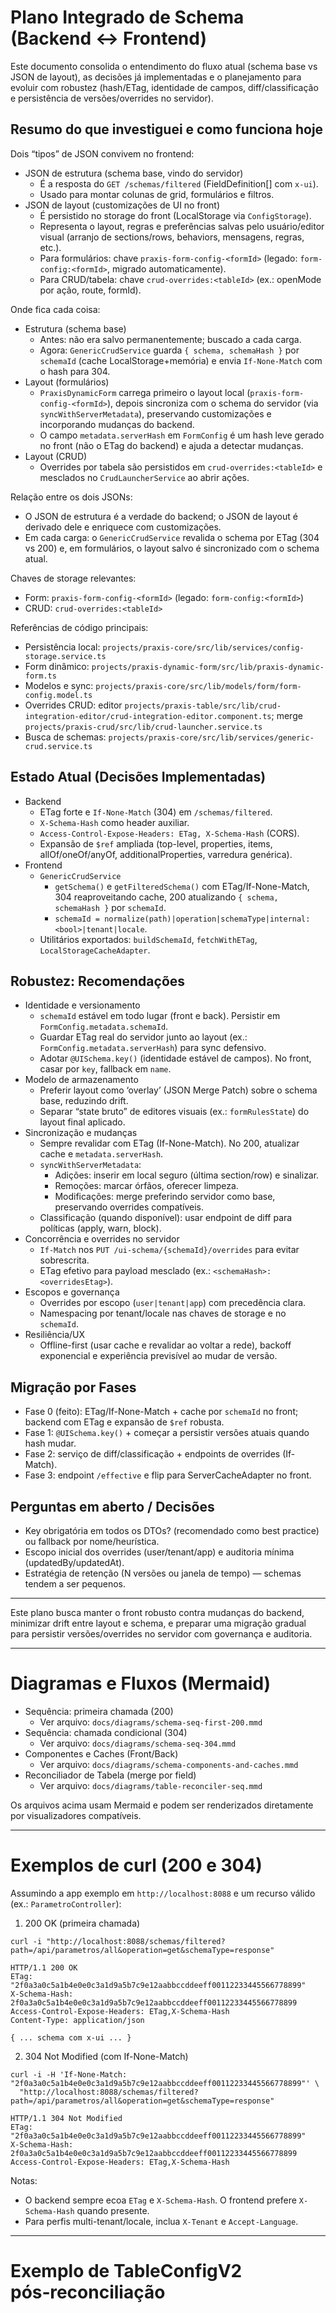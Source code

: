 # Plano Integrado de Schema (Backend ↔ Frontend)

Este documento consolida o entendimento do fluxo atual (schema base vs JSON de layout), as decisões já implementadas e o planejamento para evoluir com robustez (hash/ETag, identidade de campos, diff/classificação e persistência de versões/overrides no servidor).

## Resumo do que investiguei e como funciona hoje

Dois “tipos” de JSON convivem no frontend:

- JSON de estrutura (schema base, vindo do servidor)
  - É a resposta do `GET /schemas/filtered` (FieldDefinition[] com `x-ui`).
  - Usado para montar colunas de grid, formulários e filtros.
- JSON de layout (customizações de UI no front)
  - É persistido no storage do front (LocalStorage via `ConfigStorage`).
  - Representa o layout, regras e preferências salvas pelo usuário/editor visual (arranjo de sections/rows, behaviors, mensagens, regras, etc.).
  - Para formulários: chave `praxis-form-config-<formId>` (legado: `form-config:<formId>`, migrado automaticamente).
  - Para CRUD/tabela: chave `crud-overrides:<tableId>` (ex.: openMode por ação, route, formId).

Onde fica cada coisa:
- Estrutura (schema base)
  - Antes: não era salvo permanentemente; buscado a cada carga.
  - Agora: `GenericCrudService` guarda `{ schema, schemaHash }` por `schemaId` (cache LocalStorage+memória) e envia `If-None-Match` com o hash para 304.
- Layout (formulários)
  - `PraxisDynamicForm` carrega primeiro o layout local (`praxis-form-config-<formId>`), depois sincroniza com o schema do servidor (via `syncWithServerMetadata`), preservando customizações e incorporando mudanças do backend.
  - O campo `metadata.serverHash` em `FormConfig` é um hash leve gerado no front (não o ETag do backend) e ajuda a detectar mudanças.
- Layout (CRUD)
  - Overrides por tabela são persistidos em `crud-overrides:<tableId>` e mesclados no `CrudLauncherService` ao abrir ações.

Relação entre os dois JSONs:
- O JSON de estrutura é a verdade do backend; o JSON de layout é derivado dele e enriquece com customizações.
- Em cada carga: o `GenericCrudService` revalida o schema por ETag (304 vs 200) e, em formulários, o layout salvo é sincronizado com o schema atual.

Chaves de storage relevantes:
- Form: `praxis-form-config-<formId>` (legado: `form-config:<formId>`)
- CRUD: `crud-overrides:<tableId>`

Referências de código principais:
- Persistência local: `projects/praxis-core/src/lib/services/config-storage.service.ts`
- Form dinâmico: `projects/praxis-dynamic-form/src/lib/praxis-dynamic-form.ts`
- Modelos e sync: `projects/praxis-core/src/lib/models/form/form-config.model.ts`
- Overrides CRUD: editor `projects/praxis-table/src/lib/crud-integration-editor/crud-integration-editor.component.ts`; merge `projects/praxis-crud/src/lib/crud-launcher.service.ts`
- Busca de schemas: `projects/praxis-core/src/lib/services/generic-crud.service.ts`

## Estado Atual (Decisões Implementadas)

- Backend
  - ETag forte e `If-None-Match` (304) em `/schemas/filtered`.
  - `X-Schema-Hash` como header auxiliar.
  - `Access-Control-Expose-Headers: ETag, X-Schema-Hash` (CORS).
  - Expansão de `$ref` ampliada (top-level, properties, items, allOf/oneOf/anyOf, additionalProperties, varredura genérica).
- Frontend
  - `GenericCrudService`
    - `getSchema()` e `getFilteredSchema()` com ETag/If-None-Match, 304 reaproveitando cache, 200 atualizando `{ schema, schemaHash }` por `schemaId`.
    - `schemaId = normalize(path)|operation|schemaType|internal:<bool>|tenant|locale`.
  - Utilitários exportados: `buildSchemaId`, `fetchWithETag`, `LocalStorageCacheAdapter`.

## Robustez: Recomendações

- Identidade e versionamento
  - `schemaId` estável em todo lugar (front e back). Persistir em `FormConfig.metadata.schemaId`.
  - Guardar ETag real do servidor junto ao layout (ex.: `FormConfig.metadata.serverHash`) para sync defensivo.
  - Adotar `@UISchema.key()` (identidade estável de campos). No front, casar por `key`, fallback em `name`.
- Modelo de armazenamento
  - Preferir layout como ‘overlay’ (JSON Merge Patch) sobre o schema base, reduzindo drift.
  - Separar “state bruto” de editores visuais (ex.: `formRulesState`) do layout final aplicado.
- Sincronização e mudanças
  - Sempre revalidar com ETag (If-None-Match). No 200, atualizar cache e `metadata.serverHash`.
  - `syncWithServerMetadata`:
    - Adições: inserir em local seguro (última section/row) e sinalizar.
    - Remoções: marcar órfãos, oferecer limpeza.
    - Modificações: merge preferindo servidor como base, preservando overrides compatíveis.
  - Classificação (quando disponível): usar endpoint de diff para políticas (apply, warn, block).
- Concorrência e overrides no servidor
  - `If-Match` nos `PUT /ui-schema/{schemaId}/overrides` para evitar sobrescrita.
  - ETag efetivo para payload mesclado (ex.: `<schemaHash>:<overridesEtag>`).
- Escopos e governança
  - Overrides por escopo (`user|tenant|app`) com precedência clara.
  - Namespacing por tenant/locale nas chaves de storage e no `schemaId`.
- Resiliência/UX
  - Offline-first (usar cache e revalidar ao voltar a rede), backoff exponencial 
    e experiência previsível ao mudar de versão.

## Migração por Fases

- Fase 0 (feito): ETag/If-None-Match + cache por `schemaId` no front; backend com ETag e expansão de `$ref` robusta.
- Fase 1: `@UISchema.key()` + começar a persistir versões atuais quando hash mudar.
- Fase 2: serviço de diff/classificação + endpoints de overrides (If-Match).
- Fase 3: endpoint `/effective` e flip para ServerCacheAdapter no front.

## Perguntas em aberto / Decisões

- Key obrigatória em todos os DTOs? (recomendado como best practice) ou fallback por nome/heurística.
- Escopo inicial dos overrides (user/tenant/app) e auditoria mínima (updatedBy/updatedAt).
- Estratégia de retenção (N versões ou janela de tempo) — schemas tendem a ser pequenos.

---

Este plano busca manter o front robusto contra mudanças do backend, minimizar drift entre layout e schema, e preparar uma migração gradual para persistir versões/overrides no servidor com governança e auditoria.

---

# Diagramas e Fluxos (Mermaid)

- Sequência: primeira chamada (200)
  - Ver arquivo: `docs/diagrams/schema-seq-first-200.mmd`
- Sequência: chamada condicional (304)
  - Ver arquivo: `docs/diagrams/schema-seq-304.mmd`
- Componentes e Caches (Front/Back)
  - Ver arquivo: `docs/diagrams/schema-components-and-caches.mmd`
- Reconciliador de Tabela (merge por field)
  - Ver arquivo: `docs/diagrams/table-reconciler-seq.mmd`

Os arquivos acima usam Mermaid e podem ser renderizados diretamente por visualizadores compatíveis.

---

# Exemplos de curl (200 e 304)

Assumindo a app exemplo em `http://localhost:8088` e um recurso válido (ex.: `ParametroController`):

1) 200 OK (primeira chamada)

```
curl -i "http://localhost:8088/schemas/filtered?path=/api/parametros/all&operation=get&schemaType=response"

HTTP/1.1 200 OK
ETag: "2f0a3a0c5a1b4e0e0c3a1d9a5b7c9e12aabbccddeeff00112233445566778899"
X-Schema-Hash: 2f0a3a0c5a1b4e0e0c3a1d9a5b7c9e12aabbccddeeff00112233445566778899
Access-Control-Expose-Headers: ETag,X-Schema-Hash
Content-Type: application/json

{ ... schema com x-ui ... }
```

2) 304 Not Modified (com If-None-Match)

```
curl -i -H 'If-None-Match: "2f0a3a0c5a1b4e0e0c3a1d9a5b7c9e12aabbccddeeff00112233445566778899"' \
  "http://localhost:8088/schemas/filtered?path=/api/parametros/all&operation=get&schemaType=response"

HTTP/1.1 304 Not Modified
ETag: "2f0a3a0c5a1b4e0e0c3a1d9a5b7c9e12aabbccddeeff00112233445566778899"
X-Schema-Hash: 2f0a3a0c5a1b4e0e0c3a1d9a5b7c9e12aabbccddeeff00112233445566778899
Access-Control-Expose-Headers: ETag,X-Schema-Hash
```

Notas:
- O backend sempre ecoa `ETag` e `X-Schema-Hash`. O frontend prefere `X-Schema-Hash` quando presente.
- Para perfis multi-tenant/locale, inclua `X-Tenant` e `Accept-Language`.

---

# Exemplo de TableConfigV2 pós‑reconciliação


